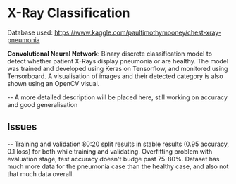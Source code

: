 # X-Ray Classification

Database used: https://www.kaggle.com/paultimothymooney/chest-xray-pneumonia

**Convolutional Neural Network**: Binary discrete classification model to detect whether patient X-Rays display pneumonia or are healthy. The model was trained and developed using Keras on Tensorflow, and monitored using Tensorboard. A visualisation of images and their detected category is also shown using an OpenCV visual.

-- A more detailed description will be placed here, still working on accuracy and good generalisation

## Issues
-- Training and validation 80:20 split results in stable results (0.95 accuracy, 0.1 loss) for both while training and validating. Overfitting problem with evaluation stage, test accuracy doesn't budge past 75-80%. Dataset has much more data for the pneumonia case than the healthy case, and also not that much data overall. 
